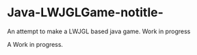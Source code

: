 # Java-LWJGLGame-notitle-
An attempt to make a LWJGL based java game. Work in progress


A Work in progress.
